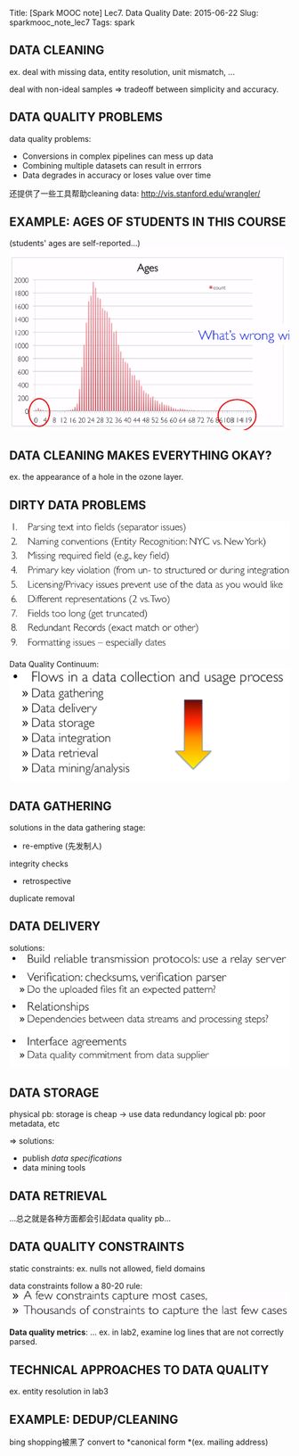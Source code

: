 Title: [Spark MOOC note] Lec7. Data Quality
Date: 2015-06-22
Slug: sparkmooc_note_lec7
Tags: spark

DATA CLEANING
-------------
ex. 
deal with missing data, entity resolution, unit mismatch, ... 

deal with non-ideal samples ⇒ tradeoff between simplicity and accuracy. 

DATA QUALITY PROBLEMS
---------------------
data quality problems: 

* Conversions in complex pipelines can mess up data 
* Combining multiple datasets can result in errrors
* Data degrades in accuracy or loses value over time


还提供了一些工具帮助cleaning data: <http://vis.stanford.edu/wrangler/>

EXAMPLE: AGES OF STUDENTS IN THIS COURSE
----------------------------------------
(students' ages are self-reported...)  
![](_images/sparkmooc_note_lec7/pasted_image.png)

DATA CLEANING MAKES EVERYTHING OKAY?
------------------------------------
ex. the appearance of a hole in the ozone layer. 

DIRTY DATA PROBLEMS
-------------------
![](_images/sparkmooc_note_lec7/pasted_image001.png)

Data Quality Continuum:  
![](_images/sparkmooc_note_lec7/pasted_image002.png)

DATA GATHERING
--------------
solutions in the data gathering stage: 

* re-emptive (先发制人) 

integrity checks

* retrospective

duplicate removal


DATA DELIVERY
-------------
solutions:   
![](_images/sparkmooc_note_lec7/pasted_image003.png)

DATA STORAGE
------------
physical pb: storage is cheap → use data redundancy 
logical pb: poor metadata, etc

⇒ solutions:

* publish *data specifications*
* data mining tools



DATA RETRIEVAL
--------------
...总之就是各种方面都会引起data quality pb... 

DATA QUALITY CONSTRAINTS
------------------------
static constraints: 
ex. nulls not allowed, field domains

data constraints follow a 80-20 rule:   
![](_images/sparkmooc_note_lec7/pasted_image004.png)

**Data quality metrics**: ...
ex. in lab2, examine log lines that are not correctly parsed.

TECHNICAL APPROACHES TO DATA QUALITY
------------------------------------
ex. entity resolution in lab3

EXAMPLE: DEDUP/CLEANING
-----------------------
bing shopping被黑了
convert to *canonical form *(ex. mailing address)

